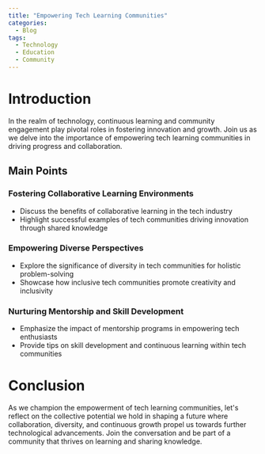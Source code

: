```yaml
---
title: "Empowering Tech Learning Communities"
categories:
  - Blog
tags:
  - Technology
  - Education
  - Community
---
```


# Introduction
In the realm of technology, continuous learning and community engagement play pivotal roles in fostering innovation and growth. Join us as we delve into the importance of empowering tech learning communities in driving progress and collaboration.

## Main Points
### Fostering Collaborative Learning Environments
- Discuss the benefits of collaborative learning in the tech industry
- Highlight successful examples of tech communities driving innovation through shared knowledge

### Empowering Diverse Perspectives
- Explore the significance of diversity in tech communities for holistic problem-solving
- Showcase how inclusive tech communities promote creativity and inclusivity

### Nurturing Mentorship and Skill Development
- Emphasize the impact of mentorship programs in empowering tech enthusiasts
- Provide tips on skill development and continuous learning within tech communities

# Conclusion
As we champion the empowerment of tech learning communities, let's reflect on the collective potential we hold in shaping a future where collaboration, diversity, and continuous growth propel us towards further technological advancements. Join the conversation and be part of a community that thrives on learning and sharing knowledge.